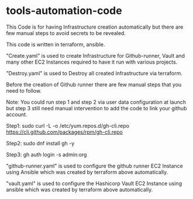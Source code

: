 # tools-automation-code

This Code is for having Infrastructure creation automatically but there are few manual steps to avoid secrets to be revealed.

This code is written in terraform, ansible.

"Create.yaml" is used to create Infrastructure for Github-runner, Vault and many other EC2 Instances required to have it run with various projects.

"Destroy.yaml" is used to Destroy all created Infrastructure via terraform.

Before the creation of Github runner there are few manual steps that you need to follow. 

Note: You could run step 1 and step 2 via user data configuration at launch but step 3 still need manual intervention to add the code to link your github account.

Step1: sudo curl -L -o /etc/yum.repos.d/gh-cli.repo https://cli.github.com/packages/rpm/gh-cli.repo 

Step2:  sudo dnf install gh -y

Step3:  gh auth login -s admin:org

"github-runner.yaml" is used to configure the github runner EC2 Instance using Ansible which was created by terraform above automatically.

"vault.yaml" is used to configure the Hashicorp Vault EC2 Instance using ansible which was created by terraform above automatically.

